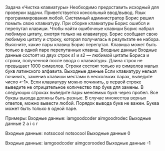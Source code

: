 Задача «Чистка клавиатуры»
Необходимо предоставить исходный для проверки задачи. Приветствуется консольный ввод/вывод. Язык программирования любой.
Системный администратор Борис решил помыть свою клавиатуру. При сборке клавиатуры Борис ошибся и перепутал клавиши.  Чтобы найти ошибочные клавиши Борис набрал любимую цитату, смотря только на клавиатуру.
Борис сообщает свою любимую цитату и строку, которая получилась в результате ее набора. Выясните, какие пары клавиш Борис перепутал. Клавиша может быть только в одной паре перепутанных клавиш.
Входные данные
Входные данные состоят из двух строк s1 и s2 — любимой цитаты Бориса и строки, полученной после ввода с клавиатуры. Длина строк не превышает 1000 символов. Строки состоят только из символов малых букв латинского алфавита.
Выходные данные
Если клавиатуру нельзя починить, заменив клавиши местами в нескольких парах, выведите число «-1».
Если клавиатуру можно починить, в первой строке выведите не отрицательное количество пар букв для замены. В следующих строках выведите пары меняемых букв через пробел. Все буквы вывода должны быть разные.
В случае множества верных ответов, можно  вывести любой. Порядок вывода букв не важен. Буква может быть только в одной паре. 

Примеры:
Входные данные:
iamgoodcoder
aimgoodrodec
Выходные данные
2
a i
c r

Входные данные:
notsocool
notsocool
Выходные данные
0

Входные данные:
iamgoodcoder
aimgcorooded
Выходные данные
-1

